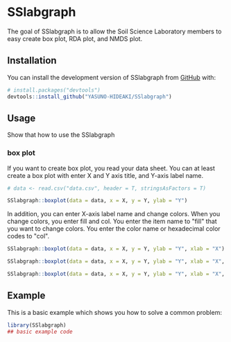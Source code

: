 
# SSlabgraph

<!-- badges: start -->
<!-- badges: end -->

The goal of SSlabgraph is to allow the Soil Science Laboratory members to easy create box plot, RDA plot, and NMDS plot.

## Installation

You can install the development version of SSlabgraph from [GitHub](https://github.com/YASUNO-HIDEAKI/SSlabgraph.git) with:

``` r
# install.packages("devtools")
devtools::install_github("YASUNO-HIDEAKI/SSlabgraph")
```

## Usage

Show that how to use the SSlabgraph

### box plot
If you want to create box plot, you read your data sheet.
You can at least create a box plot with enter X and Y axis title, and Y-axis label name.

``` r
# data <- read.csv("data.csv", header = T, stringsAsFactors = T)

SSlabgraph::boxplot(data = data, x = X, y = Y, ylab = "Y")
```

In addition, you can enter X-axis label name and change colors.
When you change colors, you enter fill and col. You enter the item name to "fill" that you want to change colors. You enter the color name or hexadecimal color codes to "col".

``` r
SSlabgraph::boxplot(data = data, x = X, y = Y, ylab = "Y", xlab = "X")

SSlabgraph::boxplot(data = data, x = X, y = Y, ylab = "Y", xlab = "X", fill = X, col = c("green", "yellow"))

SSlabgraph::boxplot(data = data, x = X, y = Y, ylab = "Y", xlab = "X", fill = X, col = c("#006400", "#ffff00"))
```

## Example

This is a basic example which shows you how to solve a common problem:

``` r
library(SSlabgraph)
## basic example code
```


